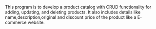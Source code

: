 This program is to develop a product catalog with CRUD functionality for adding, updating, and deleting products. It also includes details like name,description,original and discount price of the product like a E-commerce website.
